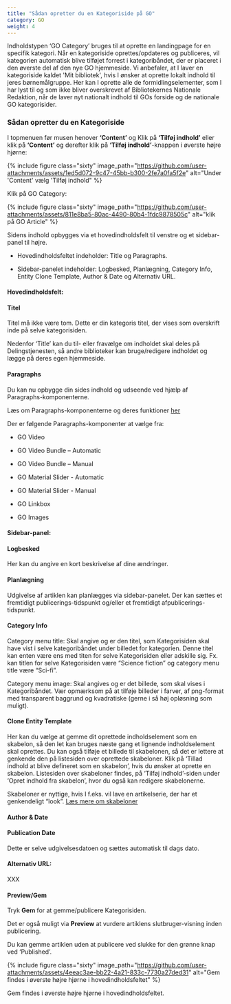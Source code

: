 ```yaml
---
title: "Sådan opretter du en Kategoriside på GO"
category: GO
weight: 4
---
```

Indholdstypen ‘GO Category’ bruges til at oprette en landingpage for en specifik kategori. Når en kategoriside oprettes/opdateres og publiceres, vil kategorien automatisk blive tilføjet forrest i kategoribåndet, der er placeret i den øverste del af den nye GO hjemmeside.
Vi anbefaler, at I laver en kategoriside kaldet 'Mit bibliotek', hvis I ønsker at oprette lokalt indhold til jeres børnemålgruppe. Her kan I oprette alle de formidlingselementer, som I har lyst til og som ikke bliver overskrevet af Bibliotekernes Nationale Redaktion, når de laver nyt nationalt indhold til GOs forside og de nationale GO kategorisider. 

### Sådan opretter du en Kategoriside  

I topmenuen før musen henover **‘Content’** og Klik på **‘Tilføj indhold’** eller klik på **‘Content’** og derefter klik på **‘Tilføj indhold’**-knappen i øverste højre hjørne:  

{% include figure class="sixty" image_path="https://github.com/user-attachments/assets/1ed5d072-9c47-45bb-b300-2fe7a0fa5f2e" alt="Under 'Content' vælg 'Tilføj indhold" %}

Klik på GO Category: 

{% include figure class="sixty" image_path="https://github.com/user-attachments/assets/811e8ba5-80ac-4490-80b4-1fdc9878505c" alt="klik på GO Article" %}

Sidens indhold opbygges via et hovedindholdsfelt til venstre og et sidebar-panel til højre. 

- Hovedindholdsfeltet indeholder: Title og Paragraphs. 

- Sidebar-panelet indeholder: Logbesked, Planlægning, Category Info, Entity Clone Template, Author & Date og Alternativ URL. 
 

#### Hovedindholdsfelt: 

#### Titel 

Titel må ikke være tom. Dette er din kategoris titel, der vises som overskrift inde på selve kategorisiden.  

Nedenfor ‘Title’ kan du til- eller fravælge om indholdet skal deles på Delingstjenesten, så andre biblioteker kan bruge/redigere indholdet og lægge på deres egen hjemmeside. 

 

#### Paragraphs 

Du kan nu opbygge din sides indhold og udseende ved hjælp af Paragraphs-komponenterne. 

Læs om Paragraphs-komponenterne og deres funktioner [her](https://www.folkebibliotekernescms.dk/main/go/paragraphs-go/) 

Der er følgende Paragraphs-komponenter at vælge fra: 

- GO Video 

- GO Video Bundle – Automatic 

- GO Video Bundle – Manual 

- GO Material Slider - Automatic 

- GO Material Slider - Manual 

- GO Linkbox 

- GO Images 

 

#### Sidebar-panel: 

#### Logbesked 

Her kan du angive en kort beskrivelse af dine ændringer. 

 

#### Planlægning 

Udgivelse af artiklen kan planlægges via sidebar-panelet. Der kan sættes et fremtidigt publicerings-tidspunkt og/eller et fremtidigt afpublicerings-tidspunkt. 

 

#### Category Info 

Category menu title: Skal angive og er den titel, som Kategorisiden skal have vist i selve kategoribåndet under billedet for kategorien. Denne titel kan enten være ens med titen for selve Kategorisiden eller adskille sig. Fx. kan titlen for selve Kategorisiden være “Science fiction” og category menu title være “Sci-fi”. 

Category menu image: Skal angives og er det billede, som skal vises i Kategoribåndet. Vær opmærksom på at tilføje billeder i farver, af png-format med transparent baggrund og kvadratiske (gerne i så høj opløsning som muligt). 


#### Clone Entity Template 

Her kan du vælge at gemme dit oprettede indholdselement som en skabelon, så den let kan bruges næste gang et lignende indholdselement skal oprettes. Du kan også tilføje et billede til skabelonen, så det er lettere at genkende den på listesiden over oprettede skabeloner. Klik på ‘Tillad indhold at blive defineret som en skabelon’, hvis du ønsker at oprette en skabelon. Listesiden over skabeloner findes, på ‘Tilføj indhold’-siden under ‘Opret indhold fra skabelon’, hvor du også kan redigere skabelonerne. 

Skabeloner er nyttige, hvis I f.eks. vil lave en artikelserie, der har et genkendeligt “look”. [Læs mere om skabeloner](https://www.folkebibliotekernescms.dk/main/indhold/skabeloner/)

 

#### Author & Date 

#### Publication Date 

Dette er selve udgivelsesdatoen og sættes automatisk til dags dato. 

 

#### Alternativ URL: 

XXX 

 

#### Preview/Gem 

Tryk **Gem** for at gemme/publicere Kategorisiden. 

Det er også muligt via **Preview** at vurdere artiklens slutbruger-visning inden publicering. 

Du kan gemme artiklen uden at publicere ved slukke for den grønne knap ved ‘Published’. 

{% include figure class="sixty" image_path="https://github.com/user-attachments/assets/4eeac3ae-bb22-4a21-833c-7730a27ded31" alt="Gem findes i øverste højre hjørne i hovedindholdsfeltet" %}

Gem findes i øverste højre hjørne i hovedindholdsfeltet.
